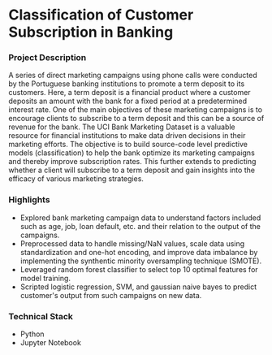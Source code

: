 # Classification of Customer Subscription in Banking

### Project Description

A series of direct marketing campaigns using phone calls were conducted by the Portuguese banking institutions to promote a term deposit to its customers. Here, a term deposit is a financial product where a customer deposits an amount with the bank for a fixed period at a predetermined interest rate. One of the main objectives of these marketing campaigns is to encourage clients to subscribe to a term deposit and this can be a source of revenue for the bank. The UCI Bank Marketing Dataset is a valuable resource for financial institutions to make data driven decisions in their marketing efforts. The objective is to build source-code level predictive models (classification) to help the bank optimize its marketing campaigns and thereby improve subscription rates. This further extends to predicting whether a client will subscribe to a term deposit and gain insights into the efficacy of various marketing strategies.

### Highlights 

* Explored bank marketing campaign data to understand factors included such as age, job, loan default, etc. and their relation to the output of the campaigns.
* Preprocessed data to handle missing/NaN values, scale data using standardization and one-hot encoding, and improve data imbalance by implementing the synthentic minority oversampling technique (SMOTE).
* Leveraged random forest classifier to select top 10 optimal features for model training.
* Scripted logistic regression, SVM, and gaussian naive bayes to predict customer's output from such campaigns on new data.

### Technical Stack

* Python
* Jupyter Notebook

